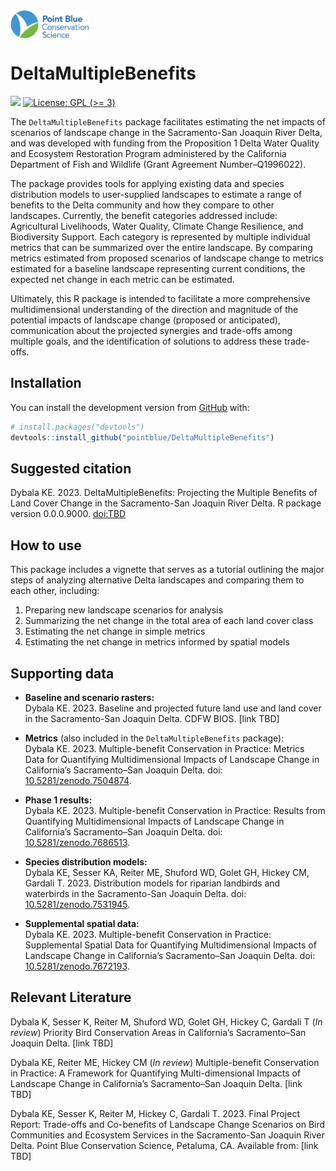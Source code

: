 
<!-- README.md is generated from README.Rmd. Please edit that file -->

<img src="images/PB_logo_RGB_Full_Color_cs.jpg" width="25%" style="display: block; margin: auto auto auto 0;" />

# DeltaMultipleBenefits

<!-- badges: start -->

[![](https://img.shields.io/badge/devel%20version-0.0.0.9000-blue.svg)](https://github.com/pointblue/DeltaMultipleBenefits)
[![License: GPL (\>=
3)](https://img.shields.io/badge/license-GPL%20(%3E=%203)-blue.svg)](https://cran.r-project.org/web/licenses/GPL%20(%3E=%203))
<!-- badges: end -->

The `DeltaMultipleBenefits` package facilitates estimating the net
impacts of scenarios of landscape change in the Sacramento-San Joaquin
River Delta, and was developed with funding from the Proposition 1 Delta
Water Quality and Ecosystem Restoration Program administered by the
California Department of Fish and Wildlife (Grant Agreement
Number–Q1996022).

The package provides tools for applying existing data and species
distribution models to user-supplied landscapes to estimate a range of
benefits to the Delta community and how they compare to other
landscapes. Currently, the benefit categories addressed include:
Agricultural Livelihoods, Water Quality, Climate Change Resilience, and
Biodiversity Support. Each category is represented by multiple
individual metrics that can be summarized over the entire landscape. By
comparing metrics estimated from proposed scenarios of landscape change
to metrics estimated for a baseline landscape representing current
conditions, the expected net change in each metric can be estimated.

Ultimately, this R package is intended to facilitate a more
comprehensive multidimensional understanding of the direction and
magnitude of the potential impacts of landscape change (proposed or
anticipated), communication about the projected synergies and trade-offs
among multiple goals, and the identification of solutions to address
these trade-offs.

## Installation

<!--You can install the released version of DeltaMultipleBenefits from [CRAN](https://CRAN.R-project.org) with:

``` r
install.packages("DeltaMultipleBenefits")
```

And the development version from [GitHub](https://github.com/) with:-->

You can install the development version from
[GitHub](https://github.com/) with:

``` r
# install.packages("devtools")
devtools::install_github("pointblue/DeltaMultipleBenefits")
```

## Suggested citation

Dybala KE. 2023. DeltaMultipleBenefits: Projecting the Multiple Benefits
of Land Cover Change in the Sacramento-San Joaquin River Delta. R
package version 0.0.0.9000. <doi:TBD>

## How to use

This package includes a vignette that serves as a tutorial outlining the
major steps of analyzing alternative Delta landscapes and comparing them
to each other, including:

1.  Preparing new landscape scenarios for analysis
2.  Summarizing the net change in the total area of each land cover
    class
3.  Estimating the net change in simple metrics  
4.  Estimating the net change in metrics informed by spatial models

## Supporting data

- **Baseline and scenario rasters:**  
  Dybala KE. 2023. Baseline and projected future land use and land cover
  in the Sacramento-San Joaquin Delta. CDFW BIOS. \[link TBD\]

- **Metrics** (also included in the `DeltaMultipleBenefits` package):  
  Dybala KE. 2023. Multiple-benefit Conservation in Practice: Metrics
  Data for Quantifying Multidimensional Impacts of Landscape Change in
  California’s Sacramento–San Joaquin Delta. doi:
  [10.5281/zenodo.7504874](https://doi.org/10.5281/zenodo.7504874).

- **Phase 1 results:**  
  Dybala KE. 2023. Multiple-benefit Conservation in Practice: Results
  from Quantifying Multidimensional Impacts of Landscape Change in
  California’s Sacramento–San Joaquin Delta. doi:
  [10.5281/zenodo.7686513](https://doi.org/10.5281/zenodo.7686513).

- **Species distribution models:**  
  Dybala KE, Sesser KA, Reiter ME, Shuford WD, Golet GH, Hickey CM,
  Gardali T. 2023. Distribution models for riparian landbirds and
  waterbirds in the Sacramento-San Joaquin Delta. doi:
  [10.5281/zenodo.7531945](https://doi.org/10.5281/zenodo.7531945).

- **Supplemental spatial data:**  
  Dybala KE. 2023. Multiple-benefit Conservation in Practice:
  Supplemental Spatial Data for Quantifying Multidimensional Impacts of
  Landscape Change in California’s Sacramento–San Joaquin Delta. doi:
  [10.5281/zenodo.7672193](https://doi.org/10.5281/zenodo.7672193).

## Relevant Literature

Dybala K, Sesser K, Reiter M, Shuford WD, Golet GH, Hickey C, Gardali T
(*In review*) Priority Bird Conservation Areas in California’s
Sacramento–San Joaquin Delta. \[link TBD\]

Dybala KE, Reiter ME, Hickey CM (*In review*) Multiple-benefit
Conservation in Practice: A Framework for Quantifying Multi-dimensional
Impacts of Landscape Change in California’s Sacramento–San Joaquin
Delta. \[link TBD\]

Dybala KE, Sesser K, Reiter M, Hickey C, Gardali T. 2023. Final Project
Report: Trade-offs and Co-benefits of Landscape Change Scenarios on Bird
Communities and Ecosystem Services in the Sacramento-San Joaquin River
Delta. Point Blue Conservation Science, Petaluma, CA. Available from:
\[link TBD\]
